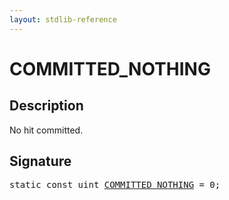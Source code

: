 ```yaml
---
layout: stdlib-reference
---
```


# COMMITTED_NOTHING

## Description

No hit committed.


## Signature
<pre>
<span class='code_keyword'>static</span> <span class='code_keyword'>const</span> <span class="code_keyword">uint</span> <a href="/stdlib-reference/global-decls/COMMITTED_NOTHING" class="code_var">COMMITTED_NOTHING</a> = 0;
</pre>

